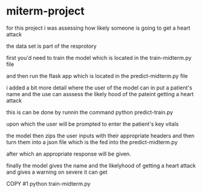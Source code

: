 # miterm-project

for this project i was assessing how likely someone is going to get a heart attack

the data set is part of the resprotory

first you'd need to train the model  which is located in the train-midterm.py  file

 and then run the flask app which is located in the predict-midterm.py file
 
 
i added a bit more detail where the user of the model can in put a patient's name and the use can asssess the likely hood of the pateint getting a heart attack

this is can be done by runnin the command python predict-train.py

upon which the user will be prompted to enter the patient's key vitals

the model then zips the user inputs with their appropriate headers and then turn them into a json file which is the fed into the predict-midterm.py


after which an appropriate response will be given.



finally the model gives the name and the likelyhood of getting a heart attack and gives a warning on severe it can get


COPY #1
python train-midterm.py

